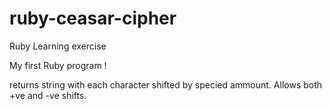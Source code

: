 # ruby-ceasar-cipher
Ruby Learning exercise


My first Ruby program !

returns string with each character shifted by specied ammount.  Allows both +ve and -ve shifts.
